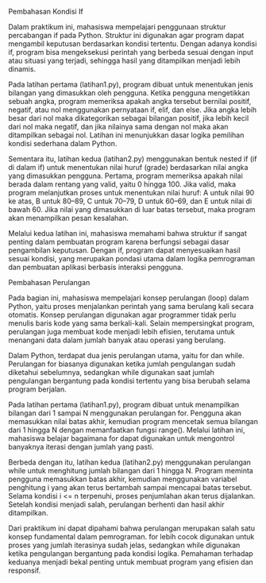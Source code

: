 Pembahasan Kondisi If

Dalam praktikum ini, mahasiswa mempelajari penggunaan struktur percabangan if pada Python. Struktur ini digunakan agar program dapat mengambil keputusan berdasarkan kondisi tertentu. Dengan adanya kondisi if, program bisa mengeksekusi perintah yang berbeda sesuai dengan input atau situasi yang terjadi, sehingga hasil yang ditampilkan menjadi lebih dinamis.

Pada latihan pertama (latihan1.py), program dibuat untuk menentukan jenis bilangan yang dimasukkan oleh pengguna. Ketika pengguna mengetikkan sebuah angka, program memeriksa apakah angka tersebut bernilai positif, negatif, atau nol menggunakan pernyataan if, elif, dan else. Jika angka lebih besar dari nol maka dikategorikan sebagai bilangan positif, jika lebih kecil dari nol maka negatif, dan jika nilainya sama dengan nol maka akan ditampilkan sebagai nol. Latihan ini menunjukkan dasar logika pemilihan kondisi sederhana dalam Python.

Sementara itu, latihan kedua (latihan2.py) menggunakan bentuk nested if (if di dalam if) untuk menentukan nilai huruf (grade) berdasarkan nilai angka yang dimasukkan pengguna. Pertama, program memeriksa apakah nilai berada dalam rentang yang valid, yaitu 0 hingga 100. Jika valid, maka program melanjutkan proses untuk menentukan nilai huruf: A untuk nilai 90 ke atas, B untuk 80–89, C untuk 70–79, D untuk 60–69, dan E untuk nilai di bawah 60. Jika nilai yang dimasukkan di luar batas tersebut, maka program akan menampilkan pesan kesalahan.

Melalui kedua latihan ini, mahasiswa memahami bahwa struktur if sangat penting dalam pembuatan program karena berfungsi sebagai dasar pengambilan keputusan. Dengan if, program dapat menyesuaikan hasil sesuai kondisi, yang merupakan pondasi utama dalam logika pemrograman dan pembuatan aplikasi berbasis interaksi pengguna.


Pembahasan Perulangan

Pada bagian ini, mahasiswa mempelajari konsep perulangan (loop) dalam Python, yaitu proses menjalankan perintah yang sama berulang kali secara otomatis. Konsep perulangan digunakan agar programmer tidak perlu menulis baris kode yang sama berkali-kali. Selain mempersingkat program, perulangan juga membuat kode menjadi lebih efisien, terutama untuk menangani data dalam jumlah banyak atau operasi yang berulang.

Dalam Python, terdapat dua jenis perulangan utama, yaitu for dan while. Perulangan for biasanya digunakan ketika jumlah pengulangan sudah diketahui sebelumnya, sedangkan while digunakan saat jumlah pengulangan bergantung pada kondisi tertentu yang bisa berubah selama program berjalan.

Pada latihan pertama (latihan1.py), program dibuat untuk menampilkan bilangan dari 1 sampai N menggunakan perulangan for. Pengguna akan memasukkan nilai batas akhir, kemudian program mencetak semua bilangan dari 1 hingga N dengan memanfaatkan fungsi range(). Melalui latihan ini, mahasiswa belajar bagaimana for dapat digunakan untuk mengontrol banyaknya iterasi dengan jumlah yang pasti.

Berbeda dengan itu, latihan kedua (latihan2.py) menggunakan perulangan while untuk menghitung jumlah bilangan dari 1 hingga N. Program meminta pengguna memasukkan batas akhir, kemudian menggunakan variabel penghitung i yang akan terus bertambah sampai mencapai batas tersebut. Selama kondisi i <= n terpenuhi, proses penjumlahan akan terus dijalankan. Setelah kondisi menjadi salah, perulangan berhenti dan hasil akhir ditampilkan.

Dari praktikum ini dapat dipahami bahwa perulangan merupakan salah satu konsep fundamental dalam pemrograman. for lebih cocok digunakan untuk proses yang jumlah iterasinya sudah jelas, sedangkan while digunakan ketika pengulangan bergantung pada kondisi logika. Pemahaman terhadap keduanya menjadi bekal penting untuk membuat program yang efisien dan responsif.

